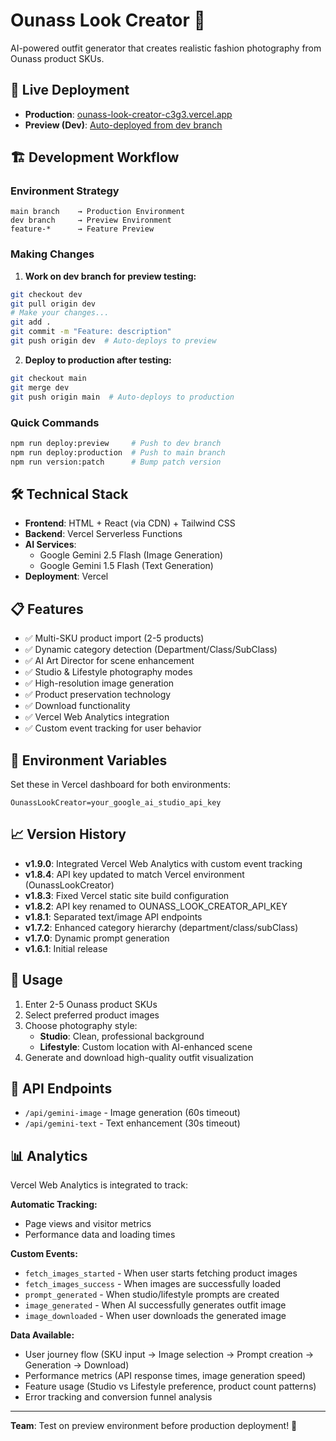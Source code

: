# Ounass Look Creator 🎨

AI-powered outfit generator that creates realistic fashion photography from Ounass product SKUs.

## 🚀 Live Deployment

- **Production**: [ounass-look-creator-c3g3.vercel.app](https://ounass-look-creator-c3g3.vercel.app)
- **Preview (Dev)**: [Auto-deployed from dev branch](https://ounass-look-creator-c3g3-git-dev.vercel.app)

## 🏗️ Development Workflow

### Environment Strategy

```
main branch    → Production Environment
dev branch     → Preview Environment  
feature-*      → Feature Preview
```

### Making Changes

1. **Work on dev branch for preview testing:**
```bash
git checkout dev
git pull origin dev
# Make your changes...
git add .
git commit -m "Feature: description"
git push origin dev  # Auto-deploys to preview
```

2. **Deploy to production after testing:**
```bash
git checkout main
git merge dev
git push origin main  # Auto-deploys to production
```

### Quick Commands

```bash
npm run deploy:preview     # Push to dev branch
npm run deploy:production  # Push to main branch
npm run version:patch      # Bump patch version
```

## 🛠️ Technical Stack

- **Frontend**: HTML + React (via CDN) + Tailwind CSS
- **Backend**: Vercel Serverless Functions
- **AI Services**: 
  - Google Gemini 2.5 Flash (Image Generation)
  - Google Gemini 1.5 Flash (Text Generation)
- **Deployment**: Vercel

## 📋 Features

- ✅ Multi-SKU product import (2-5 products)
- ✅ Dynamic category detection (Department/Class/SubClass)
- ✅ AI Art Director for scene enhancement
- ✅ Studio & Lifestyle photography modes
- ✅ High-resolution image generation
- ✅ Product preservation technology
- ✅ Download functionality
- ✅ Vercel Web Analytics integration
- ✅ Custom event tracking for user behavior

## 🔧 Environment Variables

Set these in Vercel dashboard for both environments:

```
OunassLookCreator=your_google_ai_studio_api_key
```

## 📈 Version History

- **v1.9.0**: Integrated Vercel Web Analytics with custom event tracking
- **v1.8.4**: API key updated to match Vercel environment (OunassLookCreator)
- **v1.8.3**: Fixed Vercel static site build configuration
- **v1.8.2**: API key renamed to OUNASS_LOOK_CREATOR_API_KEY
- **v1.8.1**: Separated text/image API endpoints
- **v1.7.2**: Enhanced category hierarchy (department/class/subClass)
- **v1.7.0**: Dynamic prompt generation
- **v1.6.1**: Initial release

## 🎯 Usage

1. Enter 2-5 Ounass product SKUs
2. Select preferred product images
3. Choose photography style:
   - **Studio**: Clean, professional background
   - **Lifestyle**: Custom location with AI-enhanced scene
4. Generate and download high-quality outfit visualization

## 🔄 API Endpoints

- `/api/gemini-image` - Image generation (60s timeout)
- `/api/gemini-text` - Text enhancement (30s timeout)

## 📊 Analytics

Vercel Web Analytics is integrated to track:

**Automatic Tracking:**
- Page views and visitor metrics
- Performance data and loading times

**Custom Events:**
- `fetch_images_started` - When user starts fetching product images
- `fetch_images_success` - When images are successfully loaded
- `prompt_generated` - When studio/lifestyle prompts are created
- `image_generated` - When AI successfully generates outfit image
- `image_downloaded` - When user downloads the generated image

**Data Available:**
- User journey flow (SKU input → Image selection → Prompt creation → Generation → Download)
- Performance metrics (API response times, image generation speed)
- Feature usage (Studio vs Lifestyle preference, product count patterns)
- Error tracking and conversion funnel analysis

---

**Team**: Test on preview environment before production deployment! 🧪
